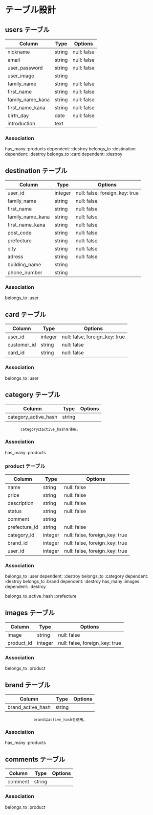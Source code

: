 # テーブル設計

## users テーブル

| Column           | Type   | Options     |
| ---------------- | ------ | ----------- |
| nickname         | string | null: false |
| email            | string | null: false |
| user_password    | string | null: false |
| user_image       | string |             |
| family_name      | string | null: false | 
| first_name       | string | null: false |
| family_name_kana | string | null: false |
| first_name_kana  | string | null: false |
| birth_day        | date   | null: false |
| introduction     | text   |             |

### Association

has_many :products dependent: :destroy
belongs_to :destination dependent: :destroy
belongs_to :card dependent: :destroy

## destination テーブル

| Column           | Type   | Options                        |
| ---------------- | ------ | ------------------------------ |
| user_id          | integer| null: false, foreign_key: true |
| family_name      | string | null: false                    | 
| first_name       | string | null: false                    |
| family_name_kana | string | null: false                    |
| first_name_kana  | string | null: false                    |
| post_code        | string | null: false                    |
| prefecture       | string | null: false                    |
| city             | string | null: false                    |
| adress           | string | null: false                    |
| building_name    | string |                                |
| phone_number     | string |                                |

### Association

belongs_to :user

## card テーブル

| Column           | Type   | Options                        |
| ---------------- | ------ | ------------------------------ |
| user_id          | integer| null: false, foreign_key: true |
| customer_id      | string | null: false                    |
| card_id          | string | null: false                    |

### Association

belongs_to :user

## category テーブル   

| Column              | Type   | Options                        |
| ------------------- | ------ | ------------------------------ |
| category_active_hash| string |                                |
           categoryはactive_hashを使用。

### Association

has_many :products

### product テーブル

| Column           | Type   | Options                        |
| ---------------- | ------ | ------------------------------ |
| name             | string | null: false                    |
| price            | string | null: false                    | 
| description      | string | null: false                    |
| status           | string | null: false                    |
| comment          | string |                                |
| prefecture_id    | string | null: false                    |
| category_id      | integer| null: false, foreign_key: true |
| brand_id         | integer| null: false, foreign_key: true |
| user_id          | integer| null: false, foreign_key: true |

### Association

belongs_to :user dependent: :destroy
belongs_to :category dependent: :destroy
belongs_to :brand dependent: :destroy
has_many :images dependent: :destroy

belongs_to_active_hash :prefecture

## images テーブル

| Column           | Type   | Options                        |
| ---------------- | ------ | ------------------------------ |
| image            | string | null: false                    |
| product_id       | integer| null: false, foreign_key: true |

### Association

belongs_to :product

## brand テーブル

| Column           | Type   | Options                        |
| ---------------- | ------ | ------------------------------ |
| brand_active_hash| string |                                |
                 brandはactive_hashを使用。

### Association

has_many :products

## comments テーブル

| Column           | Type   | Options                        |
| ---------------- | ------ | ------------------------------ |
| comment          | string |                                |

### Association

belongs_to :product